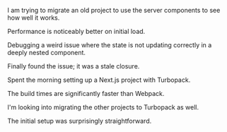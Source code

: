 I am trying to migrate an old project to use the server components to see how well it works.

Performance is noticeably better on initial load.

Debugging a weird issue where the state is not updating correctly in a deeply nested component.

Finally found the issue; it was a stale closure.

Spent the morning setting up a Next.js project with Turbopack.

The build times are significantly faster than Webpack.

I'm looking into migrating the other projects to Turbopack as well.

The initial setup was surprisingly straightforward.